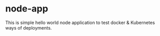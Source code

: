 # node-app
This is simple hello world node application to test docker &amp; Kubernetes ways of deployments. 
